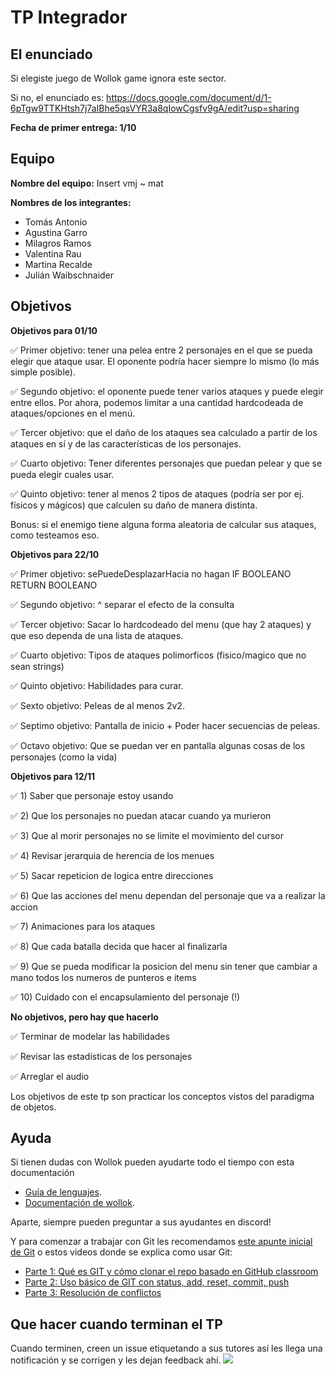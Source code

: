 # TP Integrador

## El enunciado

Si elegiste juego de Wollok game ignora este sector.

Si no, el enunciado es: https://docs.google.com/document/d/1-6pTgw9TTKHtsh7j7aIBhe5qsVYR3a8qIowCgsfv9gA/edit?usp=sharing

**Fecha de primer entrega: 1/10**

## Equipo

**Nombre del equipo:** Insert vmj ~ mat

**Nombres de los integrantes:**
- Tomás Antonio
- Agustina Garro
- Milagros Ramos
- Valentina Rau
- Martina Recalde
- Julián Waibschnaider


## Objetivos
**Objetivos para 01/10**

✅ Primer objetivo: tener una pelea entre 2 personajes en el que se pueda elegir que ataque usar. El oponente podría hacer siempre lo mismo (lo más simple posible).

✅ Segundo objetivo: el oponente puede tener varios ataques y puede elegir entre ellos.
Por ahora, podemos limitar a una cantidad hardcodeada de ataques/opciones en el menú.

✅ Tercer objetivo: que el daño de los ataques sea calculado a partir de los ataques en sí y de las características de los personajes.

✅ Cuarto objetivo: Tener diferentes personajes que puedan pelear y que se pueda elegir cuales usar.

✅ Quinto objetivo: tener al menos 2 tipos de ataques (podría ser por ej. físicos y mágicos) que calculen su daño de manera distinta.

Bonus: si el enemigo tiene alguna forma aleatoria de calcular sus ataques, como testeamos eso.

**Objetivos para 22/10**

✅ Primer objetivo: sePuedeDesplazarHacia no hagan IF BOOLEANO RETURN BOOLEANO

✅ Segundo objetivo: ^ separar el efecto de la consulta

✅ Tercer objetivo: Sacar lo hardcodeado del menu (que hay 2 ataques) y que eso dependa de una lista de ataques.

✅ Cuarto objetivo: Tipos de ataques polimorficos (fisico/magico que no sean strings)

✅ Quinto objetivo: Habilidades para curar.

✅ Sexto objetivo: Peleas de al menos 2v2.

✅ Septimo objetivo: Pantalla de inicio + Poder hacer secuencias de peleas.

✅ Octavo objetivo: Que se puedan ver en pantalla algunas cosas de los personajes (como la vida)

**Objetivos para 12/11**

✅ 1) Saber que personaje estoy usando

✅ 2) Que los personajes no puedan atacar cuando ya murieron

✅ 3) Que al morir personajes no se limite el movimiento del cursor

✅ 4) Revisar jerarquia de herencia de los menues

✅ 5) Sacar repeticion de logica entre direcciones

✅ 6) Que las acciones del menu dependan del personaje que va a realizar la accion

✅ 7) Animaciones para los ataques

✅ 8) Que cada batalla decida que hacer al finalizarla

✅ 9) Que se pueda modificar la posicion del menu sin tener que cambiar a mano todos los numeros de punteros e items

✅ 10) Cuidado con el encapsulamiento del personaje (!) 


**No objetivos, pero hay que hacerlo**

✅ Terminar de modelar las habilidades

✅ Revisar las estadísticas de los personajes

✅ Arreglar el audio


Los objetivos de este tp son practicar los conceptos vistos del paradigma de objetos.

## Ayuda

Si tienen dudas con Wollok pueden ayudarte todo el tiempo con esta documentación

- [Guía de lenguajes](https://docs.google.com/document/d/1oJ-tyQJoBtJh0kFcsV9wSUpgpopjGtoyhJdPUdjFIJQ/edit?usp=sharing).
- [Documentación de wollok](https://www.wollok.org/documentacion/wollokdoc/).

Aparte, siempre pueden preguntar a sus ayudantes en discord!

Y para comenzar a trabajar con Git les recomendamos [este apunte inicial de Git](https://docs.google.com/document/d/1ozqfYCwt-37stynmgAd5wJlNOFKWYQeIZoeqXpAEs0I/edit) o estos videos donde se explica como usar Git:
- [Parte 1: Qué es GIT y cómo clonar el repo basado en GitHub classroom](https://www.youtube.com/watch?v=rRKe7l-ZNvM)
- [Parte 2: Uso básico de GIT con status, add, reset, commit, push](https://www.youtube.com/watch?v=OgasfM5qJJE)
- [Parte 3: Resolución de conflictos](https://www.youtube.com/watch?v=sKcN7cWFniw)

## Que hacer cuando terminan el TP

Cuando terminen, creen un issue etiquetando a sus tutores así les llega una notificación y se corrigen y les dejan feedback ahí.
![](https://i.imgur.com/ypeXpBw.gif)
